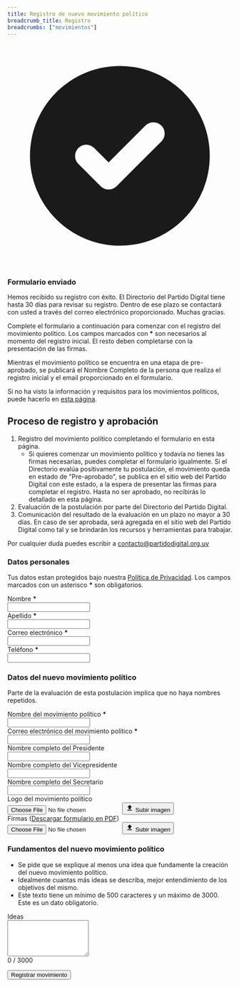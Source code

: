 ```yaml
---
title: Registro de nuevo movimiento político
breadcrumb_title: Registro
breadcrumbs: ["movimientos"]
---
```


<div class="rounded-md bg-green-50 dark:bg-green-800 p-4 mb-8 hidden" id="mensaje_ok">
  <div class="flex">
    <div class="flex-shrink-0">
      <svg class="h-5 w-5 text-green-400" xmlns="http://www.w3.org/2000/svg" viewBox="0 0 20 20" fill="currentColor" aria-hidden="true">
        <path fill-rule="evenodd" d="M10 18a8 8 0 100-16 8 8 0 000 16zm3.707-9.293a1 1 0 00-1.414-1.414L9 10.586 7.707 9.293a1 1 0 00-1.414 1.414l2 2a1 1 0 001.414 0l4-4z" clip-rule="evenodd" />
      </svg>
    </div>
    <div class="ml-3">
      <h3 class="text-sm font-medium text-green-800 !m-0 !p-0 dark:!text-gray-200" style="line-height: 1 !important;">
        Formulario enviado
      </h3>
      <div class="mt-2 text-sm text-green-700 dark:text-white">
        <p class="!m-0 !p-0 !mt-3">
          Hemos recibido su registro con éxito. El Directorio del Partido Digital tiene hasta 30 días para revisar su registro. Dentro de ese plazo se contactará con usted a través del correo electrónico proporcionado. Muchas gracias.
        </p>
      </div>
    </div>
  </div>
</div>

Complete el formulario a continuación para comenzar con el registro del movimiento político. Los campos marcados con <b class="text-red-600 font-bold">*</b> son necesarios al momento del registro inicial. El resto deben completarse con la presentación de las firmas.

Mientras el movimiento político se encuentra en una etapa de pre-aprobado, se publicará el Nombre Completo de la persona que realiza el registro inicial y el email proporcionado en el formulario.

Si no ha visto la información y requisitos para los movimientos políticos, puede hacerlo en [esta página]({{site.url}}/movimientos).

## Proceso de registro y aprobación

1. Registro del movimiento político completando el formulario en esta página.
   - Si quieres comenzar un movimiento político y todavía no tienes las firmas necesarias, puedes completar el formulario igualmente. Si el Directorio evalúa positivamente tu postulación, el movimiento queda en estado de "Pre-aprobado", se publica en el sitio web del Partido Digital con este estado, a la espera de presentar las firmas para completar el registro. Hasta no ser aprobado, no recibirás lo detallado en esta página.
2. Evaluación de la postulación por parte del Directorio del Partido Digital.
3. Comunicación del resultado de la evaluación en un plazo no mayor a 30 días. En caso de ser aprobada, será agregada en el sitio web del Partido Digital como tal y se brindarán los recursos y herramientas para trabajar.

Por cualquier duda puedes escribir a [contacto@partidodigital.org.uy](mailto:contacto@partidodigital.org.uy)

<form class="space-y-8 divide-y divide-gray-200 dark:divide-gray-700 border border-transparent lg:border-gray-300 lg:dark:border-gray-700 px-4 pb-4 rounded-lg" role="form" method="post" action="https://info.partidodigital.org.uy/form/submit?formId=9" id="mauticform_movimientospoliticos" enctype="multipart/form-data">
    <div class="space-y-8 divide-y divide-gray-200 dark:divide-gray-700">
        <div>
            <div>
                <h3 class="text-lg leading-6 font-medium text-gray-900 dark:text-gray-100 mt-0">
                    Datos personales
                </h3>
                <p class="mb-0 mt-1 text-sm text-gray-500 dark:text-gray-400">
                    Tus datos estan protegidos bajo nuestra 
                    <a class="text-orange-500" href="{{site.url}}/documentos/politica-de-privacidad">Política de Privacidad</a>. Los campos marcados con un asterisco <b class="text-red-600 font-bold">*</b> son obligatorios.
                </p>
            </div>
            <div class="mt-6 grid grid-cols-1 gap-y-6 gap-x-4 sm:grid-cols-6">
                <div class="sm:col-span-3">
                    <label for="nombre" class="block text-sm font-medium text-gray-700 dark:text-gray-300">
                        Nombre <b class="text-red-600 font-bold">*</b>
                    </label>
                    <div class="mt-1">
                        <input type="text" required="" name="mauticform[nombre]" id="nombre" autocomplete="given-name" class="shadow-sm focus:ring-orange-500 focus:border-orange-500 block w-full sm:text-sm border-gray-300 rounded-md dark:bg-black dark:text-gray-200">
                    </div>
                </div>
                <div class="sm:col-span-3">
                    <label for="apellido" class="block text-sm font-medium text-gray-700 dark:text-gray-300">
                        Apellido <b class="text-red-600 font-bold">*</b>
                    </label>
                    <div class="mt-1">
                        <input type="text" required="" name="mauticform[apellido]" id="apellido" autocomplete="family-name" class="shadow-sm focus:ring-orange-500 focus:border-orange-500 block w-full sm:text-sm border-gray-300 rounded-md dark:bg-black dark:text-gray-200">
                    </div>
                </div>
                <div class="sm:col-span-3">
                    <label for="email" class="block text-sm font-medium text-gray-700 dark:text-gray-300">
                        Correo electrónico <b class="text-red-600 font-bold">*</b>
                    </label>
                    <div class="mt-1">
                        <input id="email" required="" name="mauticform[email]" type="email" autocomplete="email" class="shadow-sm focus:ring-orange-500 focus:border-orange-500 block w-full sm:text-sm border-gray-300 rounded-md dark:bg-black dark:text-gray-200">
                    </div>
                </div>
                <div class="sm:col-span-3">
                    <label for="email" class="block text-sm font-medium text-gray-700 dark:text-gray-300">
                        Teléfono <b class="text-red-600 font-bold">*</b>
                    </label>
                    <div class="mt-1">
                        <input id="telefono" required="" name="mauticform[telefono]" type="tel" autocomplete="tel-national" class="shadow-sm focus:ring-orange-500 focus:border-orange-500 block w-full sm:text-sm border-gray-300 rounded-md dark:bg-black dark:text-gray-200">
                    </div>
                </div>
            </div>
        </div>
        <div>
            <div>
                <h3 class="text-lg leading-6 font-medium text-gray-900 dark:text-gray-100">
                    Datos del nuevo movimiento político
                </h3>
                <p class="mb-0 mt-1 text-sm text-gray-500 dark:text-gray-400">
                    Parte de la evaluación de esta postulación implica que no haya nombres repetidos.
                </p>
            </div>
            <div class="mt-6 grid grid-cols-1 gap-y-6 gap-x-4 sm:grid-cols-6">
                <div class="sm:col-span-3">
                    <label for="nombre-movimiento" class="block text-sm font-medium text-gray-700 dark:text-gray-300">
                        Nombre del movimiento político <b class="text-red-600 font-bold">*</b>
                    </label>
                    <div class="mt-1">
                        <input type="text" required="" name="mauticform[nombre_del_movimiento]" id="nombre-movimiento" class="shadow-sm focus:ring-orange-500 focus:border-orange-500 block w-full sm:text-sm border-gray-300 rounded-md dark:bg-black dark:text-gray-200">
                    </div>
                </div>
                <div class="sm:col-span-3">
                    <label for="email-movimiento" class="block text-sm font-medium text-gray-700 dark:text-gray-300">
                        Correo electrónico del movimiento político <b class="text-red-600 font-bold">*</b>
                    </label>
                    <div class="mt-1">
                        <input id="email-movimiento" required="" name="mauticform[correo_electronico_del_mo]" type="email" class="shadow-sm focus:ring-orange-500 focus:border-orange-500 block w-full sm:text-sm border-gray-300 rounded-md dark:bg-black dark:text-gray-200">
                    </div>
                </div>
                <div class="sm:col-span-3">
                    <label for="presidente" class="block text-sm font-medium text-gray-700 dark:text-gray-300">
                        Nombre completo del Presidente
                    </label>
                    <div class="mt-1">
                        <input type="text" name="mauticform[presidente_del_movimiento]" id="presidente" class="shadow-sm focus:ring-orange-500 focus:border-orange-500 block w-full sm:text-sm border-gray-300 rounded-md dark:bg-black dark:text-gray-200">
                    </div>
                </div>
                <div class="sm:col-span-3">
                    <label for="vicepresidente" class="block text-sm font-medium text-gray-700 dark:text-gray-300">
                        Nombre completo del Vicepresidente
                    </label>
                    <div class="mt-1">
                        <input id="vicepresidente" name="mauticform[vicepresidente_del_movimi]" type="text" class="shadow-sm focus:ring-orange-500 focus:border-orange-500 block w-full sm:text-sm border-gray-300 rounded-md dark:bg-black dark:text-gray-200">
                    </div>
                </div>
                <div class="sm:col-span-3">
                    <label for="secretario" class="block text-sm font-medium text-gray-700 dark:text-gray-300">
                        Nombre completo del Secretario
                    </label>
                    <div class="mt-1">
                        <input id="secretario" name="mauticform[secretario]" type="text" class="shadow-sm focus:ring-orange-500 focus:border-orange-500 block w-full sm:text-sm border-gray-300 rounded-md dark:bg-black dark:text-gray-200">
                    </div>
                </div>
            </div>
        </div>
        <div>
            <div class="mt-6 grid grid-cols-1 gap-y-6 gap-x-4 sm:grid-cols-6">
                <div class="sm:col-span-3">
                    <label for="logo" class="block text-sm font-medium text-gray-700 dark:text-gray-300">
                        Logo del movimiento político
                    </label>
                    <div class="mt-1">
                        <div class="overflow-hidden relative w-full">
                            <input class="peer cursor-pointer absolute block px-4 h-full w-full opacity-0 right-0 top-0" type="file" name="mauticform[logo_del_movimiento]" accept="image/*" id="logo"/>
                            <button class="bg-orange-500 text-white font-bold h-[38px] py-1 px-4 w-full inline-flex items-center rounded-lg justify-center peer-hover:bg-orange-700 peer-hover:border-orange-700" id="logo_button">
                                <svg class="flex-none fill-current text-white w-5" viewBox="0 0 24 24" width="18" xmlns="http://www.w3.org/2000/svg">
                                    <path d="M0 0h24v24H0z" fill="none"/>
                                    <path d="M9 16h6v-6h4l-7-7-7 7h4zm-4 2h14v2H5z"/>
                                </svg>
                                <span class="ml-2 overflow-hidden truncate w-auto" id="logo_text">Subir imagen</span>
                            </button>
                        </div>
                    </div>
                </div>
                <div class="sm:col-span-3">
                    <label for="firmas" class="block text-sm font-medium text-gray-700 dark:text-gray-300">
                        Firmas (<a href="{{site.url}}/assets/docs/Registro_de_nuevo_movimiento_político_Partido_Digital.pdf" download="Firmas Nuevo Movimiento Partido Digital">Descargar formulario en PDF</a>)
                    </label>
                    <div class="mt-1">
                        <div class="overflow-hidden relative w-full">
                            <input class="peer cursor-pointer absolute block px-4 h-full w-full opacity-0 right-0 top-0" type="file" name="mauticform[firmas_de_aprobacion]" accept="image/*" id="firmas"/>
                            <button class="bg-orange-500 text-white font-bold h-[38px] py-1 px-4 w-full inline-flex items-center rounded-lg justify-center peer-hover:bg-orange-700 peer-hover:border-orange-700" id="firmas_button">
                                <svg class="flex-none fill-current text-white w-5" viewBox="0 0 24 24" width="18" xmlns="http://www.w3.org/2000/svg">
                                    <path d="M0 0h24v24H0z" fill="none"/>
                                    <path d="M9 16h6v-6h4l-7-7-7 7h4zm-4 2h14v2H5z"/>
                                </svg>
                                <span class="ml-2 overflow-hidden truncate w-auto" id="firmas_text">Subir imagen</span>
                            </button>
                        </div>
                    </div>
                </div>
            </div>
        </div>
        <div>
            <div>
                <h3 class="text-lg leading-6 font-medium text-gray-900 dark:text-gray-100">
                    Fundamentos del nuevo movimiento político
                </h3>
                <ul class="mb-0 mt-1 text-sm text-gray-500 dark:text-gray-400">
                    <li>Se pide que se explique al menos una idea que fundamente la creación del nuevo movimiento político.</li>
                    <li>Idealmente cuantas más ideas se describa, mejor entendimiento de los objetivos del mismo.</li>
                    <li>Este texto tiene un mínimo de 500 caracteres y un máximo de 3000. Este es un dato obligatorio.</li>
                </ul>
            </div>
            <div class="mt-6 grid grid-cols-1 gap-y-6 gap-x-4 sm:grid-cols-6">
                <div class="sm:col-span-6">
                    <label for="ideas" class="block text-sm font-medium text-gray-700 dark:text-gray-300">
                        Ideas
                    </label>
                    <div class="mt-1">
                        <textarea name="mauticform[ideas_movimiento]" rows="5" id="ideas" minlength="500" maxlength="3000" class="shadow-sm focus:ring-orange-500 focus:border-orange-500 block w-full sm:text-sm border-gray-300 rounded-md dark:bg-black dark:text-gray-200" pattern=".{500,3000}"></textarea>
                        <div id="contador" class="text-right text-gray-400 text-sm pt-2">
                            <span id="actual" class="text-red-700">0</span>
                            <span id="maximo">/ 3000</span>
                        </div>
                    </div>
                </div>
            </div>
        </div>
    </div>
    <div class="pt-5">
        <div class="flex justify-end items-center">
            <p class="mb-0 text-red-700 leading-0 !m-0 !p-0 dark:text-gray-400" id="mensaje"></p>
            <button type="submit" id="registro_movimiento" class="ml-3 inline-flex justify-center py-2 px-4 border border-transparent shadow-sm text-sm font-medium rounded-md text-white bg-orange-500 hover:bg-orange-500 focus:outline-none focus:ring-2 focus:ring-offset-2 focus:ring-orange-500 disabled:opacity-50 disabled:cursor-wait" value="" name="mauticform[submit]">
                Registrar movimiento
            </button>
            <input type="hidden" name="mauticform[formId]" id="mauticform_movimientospoliticos_id" value="9">
            <input type="hidden" name="mauticform[return]" id="mauticform_movimientospoliticos_return" value="">
            <input type="hidden" name="mauticform[formName]" id="mauticform_movimientospoliticos_name" value="movimientospoliticos">
        </div>
    </div>
</form>

<script type='text/javascript' src='{{site.url}}/assets/scripts/movimiento.js'></script>
